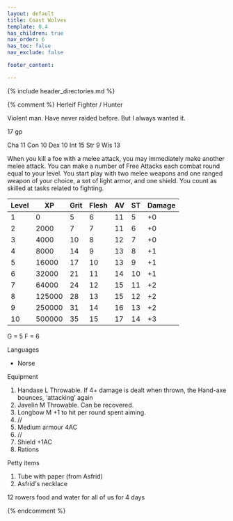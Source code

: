 ```yaml
---
layout: default
title: Coast Wolves
template: 0.4
has_children: true
nav_order: 6
has_toc: false
nav_exclude: false

footer_content: 

---
```


{% include header_directories.md %}

{% comment %}
Herleif
Fighter / Hunter

Violent man. Have never raided before. But I always wanted it.

17 gp

Cha 11
Con 10
Dex 10
Int 15
Str 9
Wis 13

When you kill a foe with a melee attack, you may immediately make another melee attack.
You can make a number of Free Attacks each combat round equal to your level.
You start play with two melee weapons and one ranged weapon of your choice, a set of light armor, and one shield.
You count as skilled at tasks related to fighting.

| Level | XP     | Grit | Flesh | AV  | ST  | Damage |
| ----- | ------ | ---- | ----- | --- | --- | ------ |
| 1     | 0      | 5    | 6     | 11  | 5   | +0     |
| 2     | 2000   | 7    | 7     | 11  | 6   | +0     |
| 3     | 4000   | 10   | 8     | 12  | 7   | +0     |
| 4     | 8000   | 14   | 9     | 13  | 8   | +1     |
| 5     | 16000  | 17   | 10    | 13  | 9   | +1     |
| 6     | 32000  | 21   | 11    | 14  | 10  | +1     |
| 7     | 64000  | 24   | 12    | 15  | 11  | +2     |
| 8     | 125000 | 28   | 13    | 15  | 12  | +2     |
| 9     | 250000 | 31   | 14    | 16  | 13  | +2     |
| 10    | 500000 | 35   | 15    | 17  | 14  | +3     |

G = 5
F = 6

Languages

- Norse

Equipment

1. Handaxe L  Throwable. If 4+ damage is dealt when thrown, the Hand-axe bounces, ‘attacking’ again
2. Javelin M Throwable. Can be recovered.
3. Longbow M  +1 to hit per round spent aiming.
4. //
5. Medium armour 4AC
6. //
7. Shield +1AC
8. Rations

Petty items

1. Tube with paper (from Asfrid)
2. Asfrid's necklace

12 rowers
food and water for all of us for 4 days

{% endcomment %}